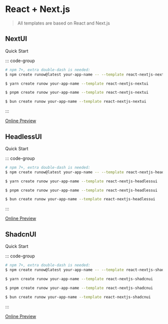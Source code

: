 # React + Next.js

> All templates are based on React and Next.js

## NextUI

<LogoBadge name="react" /> <LogoBadge name="next-js" /> <LogoBadge name="next-ui" /> <LogoBadge name="tailwindcss" /> <LogoBadge name="ts" />

Quick Start

::: code-group

```bash [npm]
# npm 7+, extra double-dash is needed:
$ npm create runow@latest your-app-name -- --template react-nextjs-nextui
```

```bash [yarn]
$ yarn create runow your-app-name --template react-nextjs-nextui
```

```bash [pnpm]
$ pnpm create runow your-app-name --template react-nextjs-nextui
```

```bash [bun]
$ bun create runow your-app-name --template react-nextjs-nextui
```

:::

[Online Preview](https://react-nextjs-nextui.runow.dev/)



## HeadlessUI

<LogoBadge name="react" /> <LogoBadge name="next-js" /> <LogoBadge name="headless-ui" /> <LogoBadge name="tailwindcss" /> <LogoBadge name="ts" />

Quick Start

::: code-group

```bash [npm]
# npm 7+, extra double-dash is needed:
$ npm create runow@latest your-app-name -- --template react-nextjs-headlessui
```

```bash [yarn]
$ yarn create runow your-app-name --template react-nextjs-headlessui
```

```bash [pnpm]
$ pnpm create runow your-app-name --template react-nextjs-headlessui
```

```bash [bun]
$ bun create runow your-app-name --template react-nextjs-headlessui
```

:::

[Online Preview](https://react-nextjs-headlessui.runow.dev/)


## ShadcnUI

<LogoBadge name="react" /> <LogoBadge name="next-js" /> <LogoBadge name="shadcn-ui" /> <LogoBadge name="tailwindcss" /> <LogoBadge name="ts" />

Quick Start

::: code-group

```bash [npm]
# npm 7+, extra double-dash is needed:
$ npm create runow@latest your-app-name -- --template react-nextjs-shadcnui
```

```bash [yarn]
$ yarn create runow your-app-name --template react-nextjs-shadcnui
```

```bash [pnpm]
$ pnpm create runow your-app-name --template react-nextjs-shadcnui
```

```bash [bun]
$ bun create runow your-app-name --template react-nextjs-shadcnui
```

:::

[Online Preview](https://react-nextjs-shadcnui.runow.dev/)

